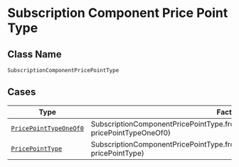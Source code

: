 
# Subscription Component Price Point Type

## Class Name

`SubscriptionComponentPricePointType`

## Cases

| Type | Factory Method |
|  --- | --- |
| [`PricePointTypeOneOf0`](../../../doc/models/price-point-type-one-of-0.md) | SubscriptionComponentPricePointType.fromPricePointTypeOneOf0(PricePointTypeOneOf0 pricePointTypeOneOf0) |
| [`PricePointType`](../../../doc/models/price-point-type.md) | SubscriptionComponentPricePointType.fromPricePointType(PricePointType pricePointType) |

